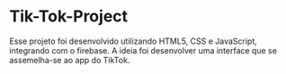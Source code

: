 # Tik-Tok-Project
Esse projeto foi desenvolvido utilizando HTML5, CSS e JavaScript, integrando com o firebase. A ideia foi desenvolver uma interface que se assemelha-se ao app do TikTok. 
